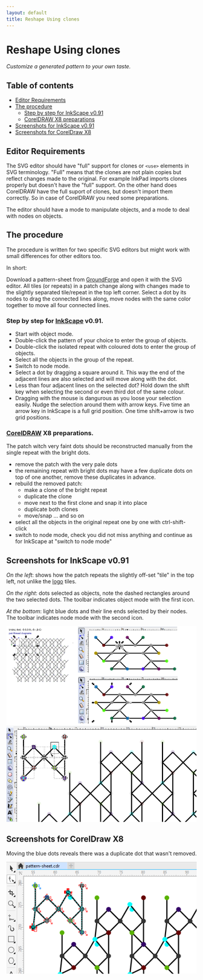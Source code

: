 ```yaml
---
layout: default
title: Reshape Using clones
---
```


Reshape Using clones
====================

_Customize a generated pattern to your own taste._

Table of contents
-----------------

* [Editor Requirements](#editor-requirements)
* [The procedure](#the-procedure)
  * [Step by step for InkScape v0.91](#step-by-step-for-inkscape-v091)
  * [CorelDRAW X8 preparations](#coreldraw-x8-preparations)
* [Screenshots for InkScape v0.91](#screenshots-for-inkscape-v091)
* [Screenshots for CorelDraw X8](#screenshots-for-coreldraw-x8)

Editor Requirements
-------------------

The SVG editor should have "full" support for clones or `<use>` elements in SVG terminology. "Full" means that the clones are not plain copies but reflect changes made to the original. For example InkPad imports clones properly but doesn't have the "full" support. On the other hand does CorelDRAW have the full suport of clones, but doesn't import them correctly. So in case of CorelDRAW you need some preparations.

The editor should have a mode to manipulate objects, and a mode to deal with nodes on objects.


The procedure
-------------

The procedure is written for two specific SVG editors but might work with small differences for other editors too.

In short:

Download a pattern-sheet from [GroundForge] and open it with the SVG editor. 
All tiles (or repeats) in a patch change along with changes made to the slightly separated tile/repeat in the top left corner. Select a dot by its nodes to drag the connected lines along, move nodes with the same color together to move all four connected lines.

[InkScape]: http://inkscape.org
[CorelDRAW]: http://www.coreldraw.com/en/product/graphic-design-software/
[GroundForge]: /GroundForge/

### Step by step for [InkScape] v0.91.

* Start with object mode.
* Double-click the pattern of your choice to enter the group of objects.
* Double-click the isolated repeat with coloured dots to enter the group of objects.
* Select all the objects in the group of the repeat.
* Switch to node mode.
* Select a dot by dragging a square around it. This way the end of the adjacent lines are also selected and will move along with the dot.
* Less than four adjacent lines on the selected dot? Hold down the shift key when selecting the second or even third dot of the same colour.
* Dragging with the mouse is dangurous as you loose your selection easily. Nudge the selection around them with arrow keys. Five time an arrow key in InkScape is a full grid position. One time shift+arrow is two grid positions.

### [CorelDRAW] X8 preparations.

The patch witch very faint dots should be reconstructed manually from the single repeat with the bright dots.

* remove the patch with the very pale dots
* the remaining repeat with bright dots may have a few duplicate dots on top of one another, remove these duplicates in advance.
* rebuild the removed patch:
  * make a clone of the bright repeat
  * duplicate the clone
  * move next to the first clone and snap it into place
  * duplicate both clones
  * move/snap ... and so on
* select all the objects in the original repeat one by one with ctrl-shift-click
* switch to node mode, check you did not miss anything and continue as for InkScape at "switch to node mode"


Screenshots for InkScape v0.91
------------------------------

_On the left_: shows how the patch repeats the slightly off-set "tile" in the top left, not unlike the [logo] tiles.

_On the right_: dots selected as objects, note the dashed rectangles around the two selected dots. The toolbar indicates object mode with the first icon.

_At the bottom_: light blue dots and their line ends selected by their nodes. The toolbar indicates node mode with the second icon.

[logo]: /GroundForge/images/logo-medium.png
![](images/reshape-using-clones.png)

Screenshots for CorelDraw X8
----------------------------

Moving the blue dots reveals there was a duplicate dot that wasn't removed.

![](images/reshape-with-cdr.png)

